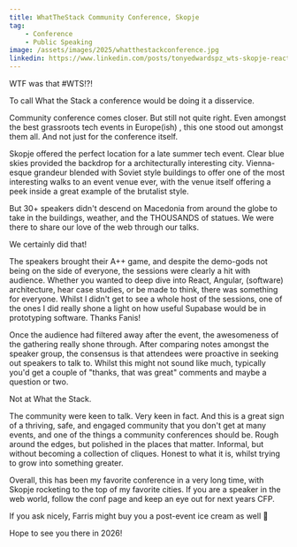 ```yaml
---
title: WhatTheStack Community Conference, Skopje
tag:
    - Conference
    - Public Speaking
image: /assets/images/2025/whatthestackconference.jpg
linkedin: https://www.linkedin.com/posts/tonyedwardspz_wts-skopje-react-activity-7376225257424134144-45dU
---
```


WTF was that #WTS!?!

To call What the Stack a conference would be doing it a disservice. 

Community conference comes closer. But still not quite right. Even amongst the best grassroots tech events in Europe(ish) , this one stood out amongst them all. And not just for the conference itself.

Skopje offered the perfect location for a late summer tech event. Clear blue skies provided the backdrop for a architecturally interesting city. Vienna-esque grandeur blended with Soviet style buildings to offer one of the most interesting walks to an event venue ever, with the venue itself offering a peek inside a great example of the brutalist style.

But 30+ speakers didn't descend on Macedonia from around the globe to take in the buildings, weather, and the THOUSANDS of statues. We were there to share our love of the web through our talks.

We certainly did that!

The speakers brought their A++ game, and despite the demo-gods not being on the side of everyone, the sessions were clearly a hit with audience. Whether you wanted to deep dive into React, Angular, (software) architecture, hear case studies, or be made to think, there was something for everyone. Whilst I didn't get to see a whole host of the sessions, one  of the ones I did really shone a light on how useful Supabase would be in prototyping software. Thanks Fanis!

Once the audience had filtered away after the event, the awesomeness of the gathering really shone through. After comparing notes amongst the speaker group, the consensus is that attendees were proactive in seeking out speakers to talk to. Whilst this might not sound like much, typically you'd get a couple of "thanks, that was great" comments and maybe a question or two. 

Not at What the Stack.

The community were keen to talk. Very keen in fact. And this is a great sign of a thriving, safe, and engaged community that you don't get at many events, and one of the things a community conferences should be. Rough around the edges, but polished in the places that matter. Informal, but without becoming a collection of cliques. Honest to what it is, whilst trying to grow into something greater.

Overall, this has been my favorite conference in a very long time, with Skopje rocketing to the top of my favorite cities. If you are a speaker in the web world, follow the conf page and keep an eye out for next years CFP.

If you ask nicely, Farris might buy you a post-event ice cream as well 🙏

Hope to see you there in 2026!